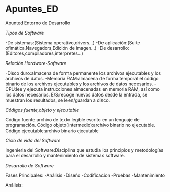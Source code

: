 # Apuntes_ED
Apunted Entorno de Desarrollo


*Tipos de Software*

-De sistemas:(Sistema operativo,drivers...)
-De aplicación:(Suite ofimática,Navegadors,Edición de imagen...)
-De desarrollo:(Editores,compiladores,interpretes...)

*Relación Hardware-Software*

-Disco duro:almacena de forma permanente los archivos ejecutables y los archivos de datos.
-Memoria RAM:almacena de forma temporal el código binario de los archivos ejecutables y los archivos de datos necesarios.
-CPU:lee y ejecuta instrucciones almacenadas en memoria RAM, así como los datos necesarios.
E/S:recoge nuevos datos desde la entrada, se muestran los resultados, se leen/guardan a disco.

*Códigos fuente,objeto y ejecutable*

Código fuente:archivo de texto legible escrito en un lenguaje de programación.
Código objeto(intermedio):archivo binario no ejecutable.
Código ejecutable:archivo binario ejecutable


*Ciclo de vida del Software*

Ingenieria del Software:Disciplina que estudia los principios y metodologías para el desarrollo y mantenimiento de sistemas software.

*Desarrollo de Software*

Fases Principales:
-Análisis
-Diseño
-Codificacion
-Pruebas
-Mantenimiento


Análisis:

